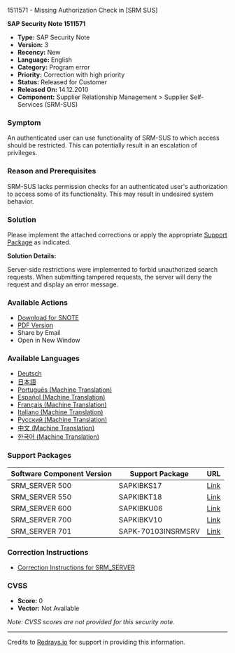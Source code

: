 1511571 - Missing Authorization Check in [SRM SUS]

**SAP Security Note 1511571**

- **Type:** SAP Security Note
- **Version:** 3
- **Recency:** New
- **Language:** English
- **Category:** Program error
- **Priority:** Correction with high priority
- **Status:** Released for Customer
- **Released On:** 14.12.2010
- **Component:** Supplier Relationship Management > Supplier Self-Services (SRM-SUS)

### Symptom

An authenticated user can use functionality of SRM-SUS to which access should be restricted. This can potentially result in an escalation of privileges.

### Reason and Prerequisites

SRM-SUS lacks permission checks for an authenticated user's authorization to access some of its functionality. This may result in undesired system behavior.

### Solution

Please implement the attached corrections or apply the appropriate [Support Package](https://me.sap.com/supportpackage/SAPKIBKS17) as indicated.

**Solution Details:**

Server-side restrictions were implemented to forbid unauthorized search requests. When submitting tampered requests, the server will deny the request and display an error message.

### Available Actions

- [Download for SNOTE](https://notesdownloads.sap.com/note/0040000008957722017)
- [PDF Version](https://userapps.support.sap.com/sap/support/sfm/notes/print/0001511571?language=en-US&token=1A7B3DFB77131896A8DE501473210D7B)
- Share by Email
- Open in New Window

### Available Languages

- [Deutsch](https://me.sap.com/notes/0001511571/D)
- [日本語](https://me.sap.com/notes/0001511571/J)
- [Português (Machine Translation)](https://me.sap.com/notes/0001511571/P)
- [Español (Machine Translation)](https://me.sap.com/notes/0001511571/S)
- [Français (Machine Translation)](https://me.sap.com/notes/0001511571/F)
- [Italiano (Machine Translation)](https://me.sap.com/notes/0001511571/I)
- [Русский (Machine Translation)](https://me.sap.com/notes/0001511571/R)
- [中文 (Machine Translation)](https://me.sap.com/notes/0001511571/1)
- [한국어 (Machine Translation)](https://me.sap.com/notes/0001511571/3)

### Support Packages

| Software Component Version | Support Package           | URL                                                                                     |
|----------------------------|---------------------------|-----------------------------------------------------------------------------------------|
| SRM_SERVER 500             | SAPKIBKS17                | [Link](https://me.sap.com/supportpackage/SAPKIBKS17)                                   |
| SRM_SERVER 550             | SAPKIBKT18                | [Link](https://me.sap.com/supportpackage/SAPKIBKT18)                                   |
| SRM_SERVER 600             | SAPKIBKU06                | [Link](https://me.sap.com/supportpackage/SAPKIBKU06)                                   |
| SRM_SERVER 700             | SAPKIBKV10                | [Link](https://me.sap.com/supportpackage/SAPKIBKV10)                                   |
| SRM_SERVER 701             | SAPK-70103INSRMSRV         | [Link](https://me.sap.com/supportpackage/SAPK-70103INSRMSRV)                            |

### Correction Instructions

- [Correction Instructions for SRM_SERVER](https://me.sap.com/corrins/0001511571/551)

### CVSS

- **Score:** 0
- **Vector:** Not Available

*Note: CVSS scores are not provided for this security note.*

---

Credits to [Redrays.io](https://redrays.io) for support in providing this information.